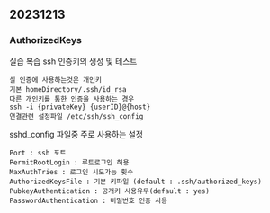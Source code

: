 20231213
----
### AuthorizedKeys

실습 복습 ssh 인증키의 생성 및 테스트


    실 인증에 사용하는것은 개인키
    기본 homeDirectory/.ssh/id_rsa
    다른 개인키를 통한 인증을 사용하는 경우
    ssh -i {privateKey} {userID}@{host}
    연결관련 설정파일 /etc/ssh/ssh_config

sshd_config 파일중 주로 사용하는 설정

    Port : ssh 포트
    PermitRootLogin : 루트로그인 허용
    MaxAuthTries : 로그인 시도가능 횟수 
    AuthorizedKeysFile : 기본 키파일 (default : .ssh/authorized_keys)
    PubkeyAuthentication : 공개키 사용유무(default : yes)
    PasswordAuthentication : 비밀번호 인증 사용


<!--stackedit_data:
eyJoaXN0b3J5IjpbMTY3NTgyNjMxMCwtMTQyMjk1ODM4OSwtMT
gyMzI0Mjk1MywxMTMwMjcwNTIzLDE2MzU3MDUwMDUsMzY0NDIz
Njc5XX0=
-->